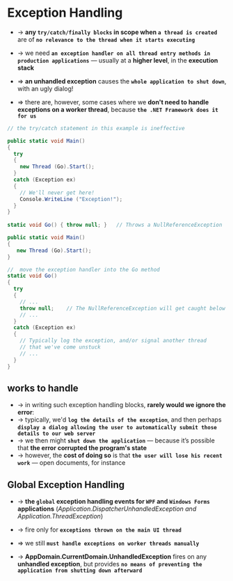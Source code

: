 
# Exception Handling
* -> **any `try/catch/finally blocks` in scope when `a thread is created`** are of **`no relevance to the thread when it starts executing`**
* -> we need **`an exception handler on all thread entry methods in production applications`** — usually at a **higher level**, in the **execution stack**

* => **an unhandled exception** causes the **`whole application to shut down`**, with an ugly dialog!
* => there are, however, some cases where we **don't need to handle exceptions on a worker thread**, because **`the .NET Framework does it for us`**

```cs - the newly created thread will be encumbered with an unhandled NullReferenceException
// the try/catch statement in this example is ineffective

public static void Main()
{
  try
  {
    new Thread (Go).Start();
  }
  catch (Exception ex)
  {
    // We'll never get here!
    Console.WriteLine ("Exception!");
  }
}
 
static void Go() { throw null; }   // Throws a NullReferenceException
```

```cs - remedy
public static void Main()
{
   new Thread (Go).Start();
}

//  move the exception handler into the Go method
static void Go()
{
  try
  {
    // ...
    throw null;    // The NullReferenceException will get caught below
    // ...
  }
  catch (Exception ex)
  {
    // Typically log the exception, and/or signal another thread
    // that we've come unstuck
    // ...
  }
}
```

## works to handle
* -> in writing such exception handling blocks, **rarely would we ignore the error**: 
* -> typically, we'd **`log the details of the exception`**, and then perhaps **`display a dialog allowing the user to automatically submit those details to our web server`**
* -> we then might **`shut down the application`** — because it’s possible that **the error corrupted the program's state**
* -> however, the **cost of doing so** is that **`the user will lose his recent work`** — open documents, for instance

## Global Exception Handling
* -> **the `global` exception handling events for `WPF` and `Windows Forms` applications** (_Application.DispatcherUnhandledException and Application.ThreadException_) 
* -> fire only for **`exceptions thrown on the main UI thread`**
* => we still **`must handle exceptions on worker threads manually`**

* -> **AppDomain.CurrentDomain.UnhandledException** fires on any **unhandled exception**, but provides **`no means of preventing the application from shutting down afterward`**